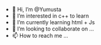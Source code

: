 - 👋 Hi, I’m @Yumusta
- 👀 I’m interested in c++ to learn 
- 🌱 I’m currently learning html + Js
- 💞️ I’m looking to collaborate on ...
- 📫 How to reach me ...

<!---
Yumusta/Yumusta is a ✨ special ✨ repository because its `README.md` (this file) appears on your GitHub profile.
You can click the Preview link to take a look at your changes.
--->
